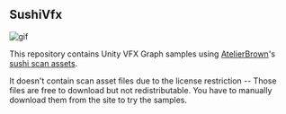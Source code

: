 SushiVfx
--------

![gif](https://user-images.githubusercontent.com/343936/135025890-c42a36ca-d704-48a5-9726-a59b529d30e5.gif)

This repository contains Unity VFX Graph samples using [AtelierBrown]'s [sushi scan assets].

It doesn't contain scan asset files due to the license restriction -- Those files are free to download but not redistributable.
You have to manually download them from the site to try the samples.

[AtelierBrown]: https://brown.tokyo
[sushi scan assets]: https://ddd.pink/product/j-food04/
